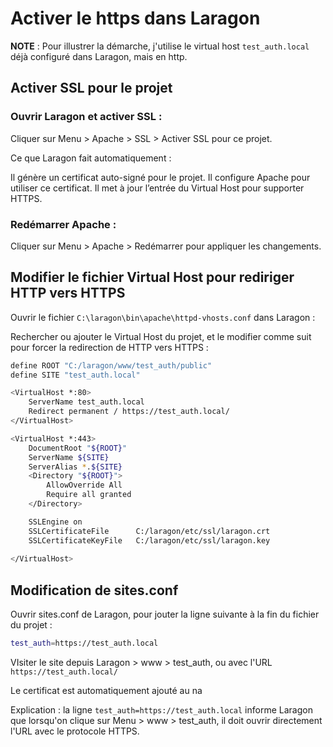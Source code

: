 # Activer le https dans Laragon

**NOTE** : Pour illustrer la démarche, j'utilise le virtual host `test_auth.local` déjà configuré dans Laragon, mais en http.

## Activer SSL pour le projet

### Ouvrir Laragon et activer SSL :

Cliquer sur Menu > Apache > SSL > Activer SSL pour ce projet.

Ce que Laragon fait automatiquement :

Il génère un certificat auto-signé pour le projet.
Il configure Apache pour utiliser ce certificat.
Il met à jour l’entrée du Virtual Host pour supporter HTTPS.

### Redémarrer Apache :

Cliquer sur Menu > Apache > Redémarrer pour appliquer les changements.

## Modifier le fichier Virtual Host pour rediriger HTTP vers HTTPS

Ouvrir le fichier `C:\laragon\bin\apache\httpd-vhosts.conf` dans Laragon :

Rechercher ou ajouter le Virtual Host du projet, et le modifier comme suit pour forcer la redirection de HTTP vers HTTPS :

```bash
define ROOT "C:/laragon/www/test_auth/public"
define SITE "test_auth.local"

<VirtualHost *:80>
    ServerName test_auth.local
    Redirect permanent / https://test_auth.local/
</VirtualHost>

<VirtualHost *:443>
    DocumentRoot "${ROOT}"
    ServerName ${SITE}
    ServerAlias *.${SITE}
    <Directory "${ROOT}">
        AllowOverride All
        Require all granted
    </Directory>

    SSLEngine on
    SSLCertificateFile      C:/laragon/etc/ssl/laragon.crt
    SSLCertificateKeyFile   C:/laragon/etc/ssl/laragon.key
 
</VirtualHost>
```

## Modification de sites.conf

Ouvrir sites.conf de Laragon, pour jouter la ligne suivante à la fin du fichier du projet :

```bash
test_auth=https://test_auth.local
```

VIsiter le site depuis Laragon > www > test_auth, ou avec l'URL `https://test_auth.local/`

Le certificat est automatiquement ajouté au na

Explication : la ligne `test_auth=https://test_auth.local` informe Laragon que lorsqu'on clique sur Menu > www > test_auth,
il doit ouvrir directement l'URL avec le protocole HTTPS.
